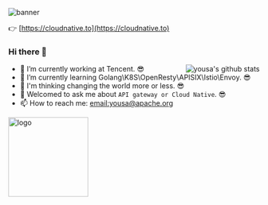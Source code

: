 ![banner](https://res.cloudinary.com/jimmysong/image/upload/v1603294035/images/github-banner.jpg)

👉 [https://cloudnative.to](https://cloudnative.to)

### Hi there 👋

<!--
**Miss-you/miss-you** is a ✨ _special_ ✨ repository because its `README.md` (this file) appears on your GitHub profile.



Here are some ideas to get you started:

- 🌈 I’m currently working at Tencent. 😎
- 🐳 I’m currently learning Golang\K8S\OpenResty\APISIX\Istio\Envoy. 😎
- 🤔 I'm thinking changing the world more or less. 😎
- 💬 Welcomed to ask me about `API gateway or Cloud Native`. 😎
- 📫 How to reach me: [email:yousa@apache.org](yousa@apache.org)

-->

<img align="right" src="https://github-readme-stats.vercel.app/api?username=Miss-you&show_icons=true&theme=vue" alt="yousa's github stats" />

- 🌈 I’m currently working at Tencent. 😎
- 🐳 I’m currently learning Golang\K8S\OpenResty\APISIX\Istio\Envoy. 😎
- 🤔 I'm thinking changing the world more or less. 😎
- 💬 Welcomed to ask me about `API gateway or Cloud Native`. 😎
- 📫 How to reach me: [email:yousa@apache.org](yousa@apache.org)

<img src="https://github-profile-trophy.vercel.app/?username=miss-you&theme=flat&column=7&margin-w=10" alt="logo" height="160" align="center" />

